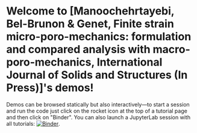 # Welcome to [Manoochehrtayebi, Bel-Brunon & Genet, Finite strain micro-poro-mechanics: formulation and compared analysis with macro-poro-mechanics, International Journal of Solids and Structures (In Press)]'s demos!

Demos can be browsed statically but also interactively—to start a session and run the code just click on the rocket icon at the top of a tutorial page and then click on "Binder".
You can also launch a JupyterLab session with all tutorials: [![Binder](https://mybinder.org/badge_logo.svg)](https://mybinder.org/v2/gh/mgenet/Micro-Macro-Poro-paper-demos/master?urlpath=lab/tree/./demos).